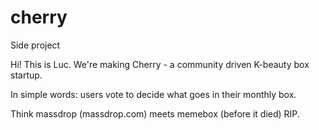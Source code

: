 # cherry
Side project

Hi! This is Luc. We're making Cherry - a community driven K-beauty box startup.

In simple words: users vote to decide what goes in their monthly box.

Think massdrop (massdrop.com) meets memebox (before it died) RIP.

